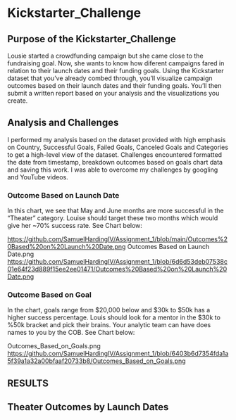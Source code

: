 # Kickstarter_Challenge
## Purpose of the Kickstarter_Challenge ##
  Lousie started a crowdfunding campaign but she came close to the fundraising goal. Now, she wants to know how diferent campaigns fared in relation to their launch dates and their funding goals. Using the Kickstarter dataset that you’ve already combed through, you’ll visualize campaign outcomes based on their launch dates and their funding goals. You’ll then submit a written report based on your analysis and the visualizations you create. 

## Analysis and Challenges ##
  I performed my analysis based on the dataset provided with high emphasis on Country, Successful Goals, Failed Goals, Canceled Goals and Categories to get a high-level view of the dataset. Challenges encountered formatted the date from timestamp, breakdown outcomes based on goals chart data and saving this work. I was able to overcome my challenges by googling and YouTube videos.  
  
 ### Outcome Based on Launch Date ###
  In this chart, we see that May and June months are more successful in the “Theater” category. Louise should target these two months which would give her ~70% success rate. See Chart below:

https://github.com/SamuelHardingIV/Assignment_1/blob/main/Outcomes%20Based%20on%20Launch%20Date.png
Outcomes Based on Launch Date.png
https://github.com/SamuelHardingIV/Assignment_1/blob/6d6d53deb07538c01e64f23d889f15ee2ee01471/Outcomes%20Based%20on%20Launch%20Date.png

### Outcome Based on Goal ###
  In the chart, goals range from $20,000 below and $30k to $50k has a higher success percentage. Louis should look for a mentor in the $30k to %50k bracket and pick their brains. Your analytic team can have does names to you by the COB. See Chart below:
  
  
Outcomes_Based_on_Goals.png
https://github.com/SamuelHardingIV/Assignment_1/blob/6403b6d7354fda1a5f39a1a32a00bfaaf20733b8/Outcomes_Based_on_Goals.png

## RESULTS ##

## Theater Outcomes by Launch Dates ##
  
